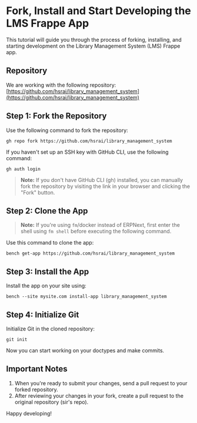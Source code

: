 # Fork, Install and Start Developing the LMS Frappe App

This tutorial will guide you through the process of forking, installing, and starting development on the Library Management System (LMS) Frappe app.

## Repository

We are working with the following repository:  
[https://github.com/hsrai/library_management_system](https://github.com/hsrai/library_management_system)

## Step 1: Fork the Repository

Use the following command to fork the repository:

```
gh repo fork https://github.com/hsrai/library_management_system
```

If you haven't set up an SSH key with GitHub CLI, use the following command:

```
gh auth login
```

> **Note:** If you don't have GitHub CLI (gh) installed, you can manually fork the repository by visiting the link in your browser and clicking the "Fork" button.

## Step 2: Clone the App

> **Note:** If you're using `fm`/docker instead of ERPNext, first enter the shell using `fm shell` before executing the following command.

Use this command to clone the app:

```
bench get-app https://github.com/hsrai/library_management_system
```

## Step 3: Install the App

Install the app on your site using:

```
bench --site mysite.com install-app library_management_system
```

## Step 4: Initialize Git

Initialize Git in the cloned repository:

```
git init
```

Now you can start working on your doctypes and make commits.

## Important Notes

1. When you're ready to submit your changes, send a pull request to your forked repository.
2. After reviewing your changes in your fork, create a pull request to the original repository (sir's repo).

Happy developing!
